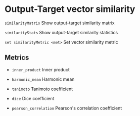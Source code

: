# Output-Target vector similarity


`similarityMatrix`               Show output-target similarity matrix

`similarityStats`                Show output-target similarity statistics

`set similarityMetric <met>`     Set vector similarity metric


## Metrics


* `inner_product`                Inner product

* `harmonic_mean`                Harmonic mean

* `tanimoto`                     Tanimoto coefficient

* `dice`                         Dice coefficient

* `pearson_correlation`          Pearson's correlation coefficient

